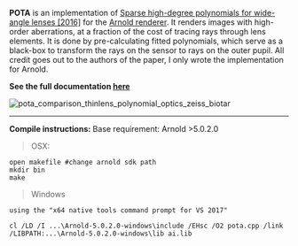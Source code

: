 **POTA** is an implementation of [Sparse high-degree polynomials for wide-angle lenses [2016]](https://cg.ivd.kit.edu/publications/2016/lens_sparse_poly/2016_optics.pdf) for the [Arnold renderer](www.solidangle.com). It renders images with high-order aberrations, at a fraction of the cost of tracing rays through lens elements. It is done by pre-calculating fitted polynomials, which serve as a black-box to transform the rays on the sensor to rays on the outer pupil. All credit goes out to the authors of the paper, I only wrote the implementation for Arnold.

**See the full documentation [here](http://zenopelgrims.com/polynomial-optics-arnold/)**


![pota_comparison_thinlens_polynomial_optics_zeiss_biotar](https://raw.githubusercontent.com/zpelgrims/pota/master/tests/website_comparison_images/pota_arnold_camera_shader_comparison_biotar_thinlens.gif)


***

**Compile instructions:**
Base requirement: Arnold >5.0.2.0

>OSX:
```
open makefile #change arnold sdk path
mkdir bin
make
```

>Windows

```
using the "x64 native tools command prompt for VS 2017"

cl /LD /I ...\Arnold-5.0.2.0-windows\include /EHsc /O2 pota.cpp /link /LIBPATH:...\Arnold-5.0.2.0-windows\lib ai.lib
```